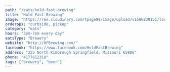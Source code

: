 ```yaml
---
path: "/eats/hold-fast-brewing"
title: "Hold Fast Brewing"
image: "https://res.cloudinary.com/tpage99/image/upload/v1586830151/local417eats/local417eatslogo.png"
orderops: "curbside, pickup"
category: "eats"
hours: "3pm-7pm every day"
eatsType: "Brewery"
website: "http://HFBrewing.com/"
facebook: "https://www.facebook.com/HoldFastBrewing"
address: "235 North Kimbrough Springfield, Missouri 65806"
phone: "4177612318"
tags: ["brewery", "beer"]
---
```

